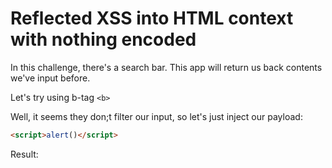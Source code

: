 # Reflected XSS into HTML context with nothing encoded

In this challenge, there's a search bar. This app will return us back contents we've input before.

Let's try using b-tag ``<b>``

Well, it seems they don;t filter our input, so let's just inject our payload: 
```html
<script>alert()</script>
```

Result:
